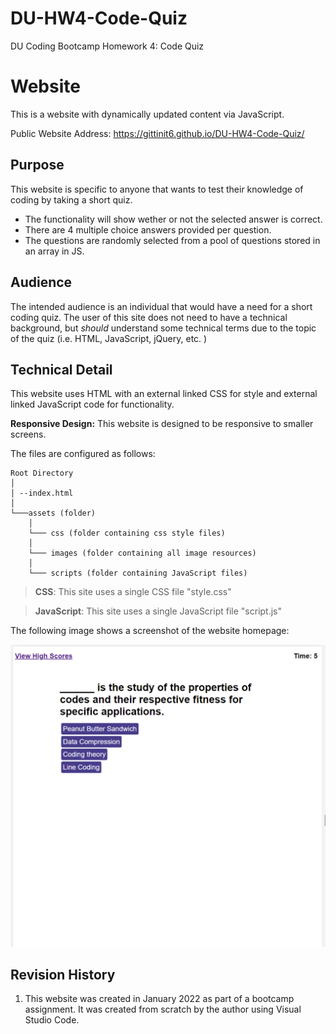 # DU-HW4-Code-Quiz

DU Coding Bootcamp Homework 4: Code Quiz

# Website

This is a website with dynamically updated content via JavaScript.

Public Website Address: https://gittinit6.github.io/DU-HW4-Code-Quiz/

## Purpose

This website is specific to anyone that wants to test their knowledge of coding by taking a short quiz.
* The functionality will show wether or not the selected answer is correct.
* There are 4 multiple choice answers provided per question.
* The questions are randomly selected from a pool of questions stored in an array in JS.

## Audience

The intended audience is an individual that would have a need for a short coding quiz. The user of this site does not need to have a technical background, but *should* understand some technical terms due to the topic of the quiz (i.e. HTML, JavaScript, jQuery, etc. )

## Technical Detail

This website uses HTML with an external linked CSS for style and external linked JavaScript code for functionality.

**Responsive Design:** This website is designed to be responsive to smaller screens.

The files are configured as follows:
```
Root Directory
│
│ --index.html
│
└───assets (folder)
    │
    └─── css (folder containing css style files)
    │
    └─── images (folder containing all image resources)
    │
    └─── scripts (folder containing JavaScript files)
```
>**CSS**: This site uses a single CSS file "style.css"

>**JavaScript**: This site uses a single JavaScript file "script.js"

The following image shows a screenshot of the website homepage:

![Layout screenshot of the website showing sections](./git-images/screenshot.png)

## Revision History 

1. This website was created in January 2022 as part of a bootcamp assignment. It was created from scratch by the author using Visual Studio Code.